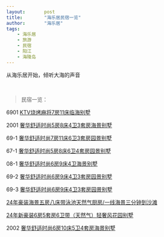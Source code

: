 ```yaml
---
layout:       post
title:        "海乐居民宿一览"
author:       "海乐居"
tags:
    - 海乐居
    - 旅游
    - 民宿
    - 阳江
    - 海陵岛
---
```


从海乐居开始，倾听大海的声音

<br>

> 民宿一览：

6901 [KTV烧烤麻将7房11床临海别墅](https://www.meipian.cn/408o8dzl?share_depth=6&s_uid=70562482&share_to=group_singlemessage&first_share_to=singlemessage&first_share_uid=48247741)

2001 [奢华舒适时尚5房8床4卫3套房海景别墅](https://www.meipian.cn/52zkqq3e?share_depth=1&first_share_uid=505956607&first_share_to=group_singlemessage)

69-1 [奢华舒适时尚7房11床6卫3套房园景别墅](https://www.meipian.cn/536xruvw?share_depth=1&first_share_to=group_singlemessage&first_share_uid=505956607)

67-1 [奢华舒适时尚5房8床6卫4套房园景别墅](https://www.meipian.cn/53mmwbjt?share_depth=1&first_share_uid=505956607&first_share_to=group_singlemessage)

08-1 [奢华舒适时尚6房9床4卫海景别墅](https://www.meipian.cn/530lpi21?first_share_uid=505956607&share_depth=1&first_share_to=group_singlemessage)

69-2 [奢华舒适时尚6房9床4卫3套房园景别墅](https://www.meipian.cn/532n0m4f?first_share_uid=505956607&share_depth=1&first_share_to=group_singlemessage)

69-3 [奢华舒适时尚6房9床4卫3套房园景别墅](https://www.meipian.cn/535q5g5l?first_share_to=group_singlemessage&share_depth=1&first_share_uid=505956607)

[24年豪装海景五房八床带泳池天然气厨房/一线海景三分钟到沙滩](https://www.meipian.cn/55qq4c5s?first_share_to=group_singlemessage&share_depth=1&first_share_uid=505956607)

[24年新豪装6房5套房6卫带（天然气）轻奢风花园别墅](https://www.meipian.cn/55sid01e?first_share_to=group_singlemessage&first_share_uid=505956607&share_depth=1)

2002 [奢华舒适时尚6房10床5卫4套房海景别墅](https://www.meipian.cn/52ylhnvy?first_share_to=group_singlemessage&first_share_uid=505956607&share_depth=1)

[]()
